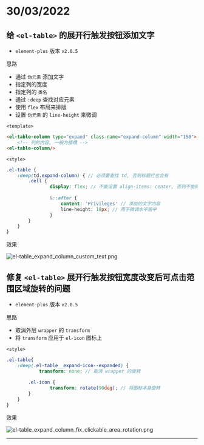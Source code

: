 # 30/03/2022



## 给 `<el-table>` 的展开行触发按钮添加文字

- `element-plus` 版本 `v2.0.5`

思路

- 通过 `伪元素` 添加文字
- 指定列的宽度
- 指定列的 `类名`
- 通过 `:deep` 查找对应元素
- 使用 `flex` 布局来排版
- 设置 `伪元素` 的 `line-height` 来微调

`<template>`

```html
<el-table-column type="expand" class-name="expand-column" width="150">
    <!-- 列的内容, 一般为插槽 -->
<el-table-column/>
```

`<style>`

```scss
.el-table {
    :deep(td.expand-column) { // 必须要查找 td, 否则标题栏也会有
        .cell {
        		display: flex; // 不能设置 align-items: center, 否则不能微调
        
        		&::after {
          			content: 'Privileges' // 添加的文字内容
          			line-height: 18px; // 用于微调水平居中
        		}
        }
    }
}
```

效果

![el-table_expand_column_custom_text.png](D:\xsjcTony\it666\Frontend-Learning\images\el-table_expand_column_custom_text.png)





## 修复 `<el-table>` 展开行触发按钮宽度改变后可点击范围区域旋转的问题

- `element-plus` 版本 `v2.0.5`

思路

- 取消外层 `wrapper` 的 `transform`
- 将 `transform` 应用于 `el-icon` 图标上

`<style>`

```scss
.el-table{
    :deep(.el-table__expand-icon--expanded) {
    		transform: none; // 取消 wrapper 的旋转
      	
      	.el-icon {
        		transform: rotate(90deg); // 将图标本身旋转
      	}
    }
}
```

效果

![el-table_expand_column_fix_clickable_area_rotation.png](D:\xsjcTony\it666\Frontend-Learning\images\el-table_expand_column_fix_clickable_area_rotation.png)



---

































